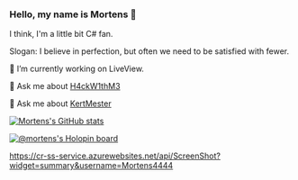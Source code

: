 ### Hello, my name is Mortens 👋

I think, I'm a little bit C# fan.

Slogan: I believe in perfection, but often we need to be satisfied with fewer.

🔭 I’m currently working on LiveView.

💬 Ask me about [H4ckW1thM3](https://play.google.com/store/apps/details?id=com.mortens.H4ckW1thM3&pli=1)

💬 Ask me about [KertMester](https://play.google.com/store/apps/details?id=com.mortens.kertmester&pli=1)


[![Mortens's GitHub stats](https://github-readme-stats.vercel.app/api?username=Mortens4444&theme=merko&show_icons=true&include_all_commits=true&disable_animations=false&langs_count=8)](https://github.com/Mortens4444/github-readme-stats)

[![@mortens's Holopin board](https://holopin.io/api/user/board?user=mortens)](https://holopin.io/@mortens)

<!--
**Mortens4444/Mortens4444** is a ✨ _special_ ✨ repository because its `README.md` (this file) appears on your GitHub profile.

Here are some ideas to get you started:

- 🔭 I’m currently working on ...
- 🌱 I’m currently learning ...
- 👯 I’m looking to collaborate on ...
- 🤔 I’m looking for help with ...
- 💬 Ask me about ...
- 📫 How to reach me: ...
- 😄 Pronouns: ...
- ⚡ Fun fact: ...
-->

https://cr-ss-service.azurewebsites.net/api/ScreenShot?widget=summary&username=Mortens4444
